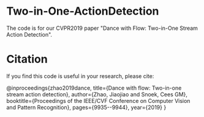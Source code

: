 # Two-in-One-ActionDetection

The code is for our CVPR2019 paper "Dance with Flow: Two-in-One Stream Action Detection". 

# Citation

If you find this code is useful in your research, please cite:

@inproceedings{zhao2019dance,
  title={Dance with flow: Two-in-one stream action detection},
  author={Zhao, Jiaojiao and Snoek, Cees GM},
  booktitle={Proceedings of the IEEE/CVF Conference on Computer Vision and Pattern Recognition},
  pages={9935--9944},
  year={2019}
}


